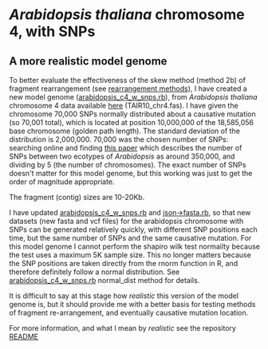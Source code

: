 *Arabidopsis thaliana* chromosome 4, with SNPs
========================================================

A more realistic model genome
--------

To better evaluate the effectiveness of the skew method (method 2b) of fragment rearrangement (see [rearrangement methods](https://github.com/edwardchalstrey1/fragmented_genome_with_snps/blob/master/writeup/rearrangement_methods.md)), I have created a new model genome ([arabidopsis_c4_w_snps.rb](https://github.com/edwardchalstrey1/fragmented_genome_with_snps/blob/master/arabidopsis_c4_w_snps.rb)), from *Arabidopsis thaliana* chromosome 4 data available [here](ftp://ftp.arabidopsis.org/Sequences/whole_chromosomes/) (TAIR10_chr4.fas). I have given the chromosome 70,000 SNPs normally distributed about a causative mutation (so 70,001 total), which is located at position 10,000,000 of the 18,585,056 base chromosome (golden path length). The standard deviation of the distribution is 2,000,000. 70,000 was the chosen number of SNPs: searching online and finding [this paper](http://www.ncbi.nlm.nih.gov/pmc/articles/PMC3290786/) which describes the number of SNPs between two ecotypes of *Arabidopsis* as around 350,000, and dividing by 5 (the number of chromosomes). The exact number of SNPs doesn't matter for this model genome, but this working was just to get the order of magnitude appropriate.

The fragment (contig) sizes are 10-20Kb.

I have updated [arabidopsis_c4_w_snps.rb](https://github.com/edwardchalstrey1/fragmented_genome_with_snps/blob/master/arabidopsis_c4_w_snps.rb) and [json->fasta.rb](https://github.com/edwardchalstrey1/fragmented_genome_with_snps/blob/master/json-%3Efasta.rb), so that new datasets (new fasta and vcf files) for the arabidopsis chromosome with SNPs can be generated relatively quickly, with different SNP positions each time, but the same number of SNPs and the same causative mutation.
For this model genome I cannot perform the shapiro wilk test normailty because the test uses a maximum 5K sample size. This no longer matters because the SNP positions are taken directly from the rnorm function in R, and therefore definitely follow a normal distribution. See [arabidopsis_c4_w_snps.rb](https://github.com/edwardchalstrey1/fragmented_genome_with_snps/blob/master/arabidopsis_c4_w_snps.rb) normal_dist method for details.

It is difficult to say at this stage how *realistic* this version of the model genome is, but it should provide me with a better basis for testing methods of fragment re-arrangement, and eventually causative mutation location.

For more information, and what I mean by *realistic* see the repository [README](https://github.com/edwardchalstrey1/fragmented_genome_with_snps/blob/master/README.md)




